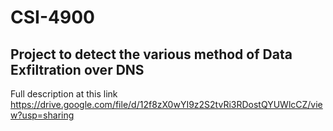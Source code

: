 # CSI-4900

## Project to detect the various method of Data Exfiltration over DNS


Full description at this link https://drive.google.com/file/d/12f8zX0wYI9z2S2tvRi3RDostQYUWlcCZ/view?usp=sharing

